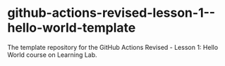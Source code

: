 # github-actions-revised-lesson-1--hello-world-template
The template repository for the GitHub Actions Revised - Lesson 1: Hello World course on Learning Lab.

